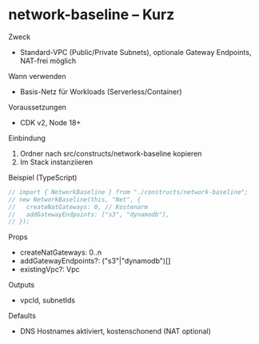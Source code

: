 # network-baseline – Kurz

Zweck
- Standard-VPC (Public/Private Subnets), optionale Gateway Endpoints, NAT-frei möglich

Wann verwenden
- Basis-Netz für Workloads (Serverless/Container)

Voraussetzungen
- CDK v2, Node 18+

Einbindung
1) Ordner nach src/constructs/network-baseline kopieren
2) Im Stack instanziieren

Beispiel (TypeScript)
```ts
// import { NetworkBaseline } from "./constructs/network-baseline";
// new NetworkBaseline(this, "Net", {
//   createNatGateways: 0, // Kostenarm
//   addGatewayEndpoints: ["s3", "dynamodb"],
// });
```

Props
- createNatGateways: 0..n
- addGatewayEndpoints?: ("s3"|"dynamodb")[]
- existingVpc?: Vpc

Outputs
- vpcId, subnetIds

Defaults
- DNS Hostnames aktiviert, kostenschonend (NAT optional)
